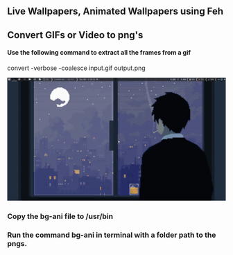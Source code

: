 ## Live Wallpapers, Animated Wallpapers using Feh
## Convert GIFs or Video to png's
#### Use the following command to extract all the frames from a gif

convert -verbose -coalesce input.gif output.png  

![preview](https://github.com/Sidmaz666/dotfiles/blob/main/animated_wallpapers/preview.gif?raw=true)

### Copy the bg-ani file to /usr/bin 
### Run the command bg-ani in terminal with a folder path to the pngs.
 
 
